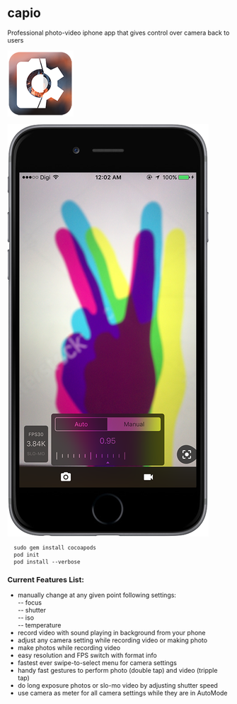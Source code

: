 # capio
Professional photo-video iphone app that gives control over camera back to users

![Alt text](/capio_ico_ArtWrk150x150.png "app_ico_art")

![Alt text](/capio.png?raw=true "in_app_screen")

```
  sudo gem install cocoapods
  pod init
  pod install --verbose
```

### Current Features List:
  - manually change at any given point following settings:  
    -- focus    
    -- shutter    
    -- iso    
    -- temperature    
  - record video with sound playing in background from your phone
  - adjust any camera setting while recording video or making photo
  - make photos while recording video
  - easy resolution and FPS switch with format info
  - fastest ever swipe-to-select menu for camera settings
  - handy fast gestures to perform photo (double tap) and video (tripple tap)
  - do long exposure photos or slo-mo video by adjusting shutter speed
  - use camera as meter for all camera settings while they are in AutoMode 
